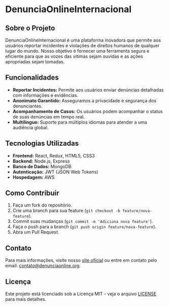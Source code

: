 # DenunciaOnlineInternacional

## Sobre o Projeto
DenunciaOnlineInternacional é uma plataforma inovadora que permite aos usuários reportar incidentes e violações de direitos humanos de qualquer lugar do mundo. Nosso objetivo é fornecer uma ferramenta segura e eficiente para que as vozes das vítimas sejam ouvidas e as ações apropriadas sejam tomadas.

## Funcionalidades
- **Reportar Incidentes:** Permite aos usuários enviar denúncias detalhadas com informações e evidências.
- **Anonimato Garantido:** Asseguramos a privacidade e segurança dos denunciantes.
- **Acompanhamento de Casos:** Os usuários podem acompanhar o status de suas denúncias em tempo real.
- **Multilíngue:** Suporte para múltiplos idiomas para atender a uma audiência global.

## Tecnologias Utilizadas
- **Frontend:** React, Redux, HTML5, CSS3
- **Backend:** Node.js, Express
- **Banco de Dados:** MongoDB
- **Autenticação:** JWT (JSON Web Tokens)
- **Hospedagem:** AWS

## Como Contribuir
1. Faça um fork do repositório.
2. Crie uma branch para sua feature (`git checkout -b feature/nova-feature`).
3. Commit suas mudanças (`git commit -m 'Adiciona nova feature'`).
4. Faça o push para a branch (`git push origin feature/nova-feature`).
5. Abra um Pull Request.

## Contato
Para mais informações, visite nosso [site oficial](https://www.denunciaonline.org) ou entre em contato pelo email: contato@denunciaonline.org.

## Licença
Este projeto está licenciado sob a Licença MIT - veja o arquivo [LICENSE](LICENSE) para mais detalhes.